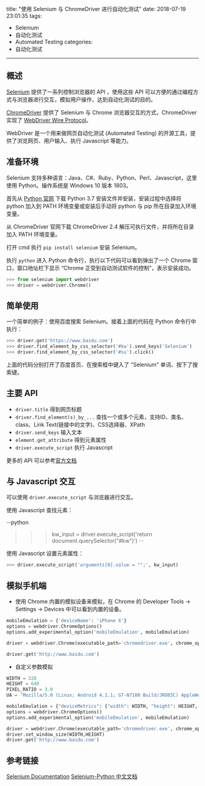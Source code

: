 title: "使用 Selenium 与 ChromeDriver 进行自动化测试"
date: 2018-07-19 23:01:35
tags:
- Selenium
- 自动化测试
- Automated Testing
categories: 
- 自动化测试

---


## 概述

[Selenium](https://www.seleniumhq.org/) 提供了一系列控制浏览器的 API ，使用这些 API 可以方便的通过编程方式与浏览器进行交互，模拟用户操作，达到自动化测试的目的。

[ChromeDriver](http://chromedriver.chromium.org/) 提供了 Selenium 与 Chrome 浏览器交互的方式，ChromeDriver 实现了 [WebDriver Wire Protocol](https://github.com/SeleniumHQ/selenium/wiki/JsonWireProtocol)。

WebDriver 是一个用来做网页自动化测试 (Automated Testing) 的开源工具，提供了浏览网页、用户输入、执行 Javascript 等能力。

## 准备环境

Selenium 支持多种语言：Java、C#、Ruby、Python、Perl、Javascript，这里使用 Python。操作系统是 Windows 10 版本 1803。

首先从 [Python 官网](https://www.python.org) 下载 Python 3.7 安装文件并安装，安装过程中选择将 python 加入到 PATH 环境变量或安装后手动将 python 与 pip 所在目录加入环境变量。

从 ChromeDriver 官网下载 ChromeDriver 2.4 解压可执行文件，并将所在目录加入 PATH 环境变量。

打开 cmd 执行 `pip install selenium` 安装 Selenium。

执行 `python` 进入 Python 命令行，执行以下代码可以看到弹出了一个 Chrome 窗口，窗口地址栏下显示 “Chrome 正受到自动测试软件的控制”，表示安装成功。

```python
>>> from selenium import webdriver
>>> driver = webdriver.Chrome()
```

## 简单使用

一个简单的例子：使用百度搜索 Selenium。接着上面的代码在 Python 命令行中执行：

```python
>>> driver.get('https://www.baidu.com')
>>> driver.find_element_by_css_selector('#kw').send_keys('Selenium')
>>> driver.find_element_by_css_selector('#su').click()
```

上面的代码分别打开了百度首页、在搜索框中键入了 "Selenium" 单词、按下了搜索键。

## 主要 API

* `driver.title` 得到网页标题
* `driver.find_element(s)_by_...` 查找一个或多个元素，支持ID、类名、class、Link Text(链接中的文字)、CSS选择器、XPath
* `driver.send_keys` 输入文本
* `element.get_attribute` 得到元素属性
* `driver.execute_script` 执行 Javascript

更多的 API 可以参考[官方文档](https://www.seleniumhq.org/docs/03_webdriver.jsp#selenium-webdriver-api-commands-and-operations)

## 与 Javascript 交互

可以使用 `driver.execute_script` 与浏览器进行交互。

使用 Javascript 查找元素：

···python
>>> kw_input = driver.execute_script('return document.querySelector("#kw")')
···

使用 Javascript 设置元素属性：

```python
>>> driver.execute_script('arguments[0].value = "";', kw_input)
```

## 模拟手机端

* 使用 Chrome 内置的模拟设备来模拟，在 Chrome 的 Developer Tools -> Settings -> Devices 中可以看到内置的设备。

```python
mobileEmulation = {'deviceName': 'iPhone X'}
options = webdriver.ChromeOptions()
options.add_experimental_option('mobileEmulation', mobileEmulation)

driver = webdriver.Chrome(executable_path='chromedriver.exe', chrome_options=options)

driver.get('http://www.baidu.com')
```

* 自定义参数模拟

```python
WIDTH = 320
HEIGHT = 640
PIXEL_RATIO = 3.0
UA = 'Mozilla/5.0 (Linux; Android 4.1.1; GT-N7100 Build/JRO03C) AppleWebKit/537.36 (KHTML, like Gecko) Version/4.0 Chrome/35.0.1916.138 Mobile Safari/537.36 T7/6.3'

mobileEmulation = {"deviceMetrics": {"width": WIDTH, "height": HEIGHT, "pixelRatio": PIXEL_RATIO}, "userAgent": UA}
options = webdriver.ChromeOptions()
options.add_experimental_option('mobileEmulation', mobileEmulation)

driver = webdriver.Chrome(executable_path='chromedriver.exe', chrome_options=options)
driver.set_window_size(WIDTH,HEIGHT)
driver.get('http://www.baidu.com')
```

## 参考链接

[Selenium Documentation](https://www.seleniumhq.org/docs/03_webdriver.jsp#selenium-webdriver-api-commands-and-operations)
[Selenium-Python 中文文档](https://python-selenium-zh.readthedocs.io/zh_CN/latest)
